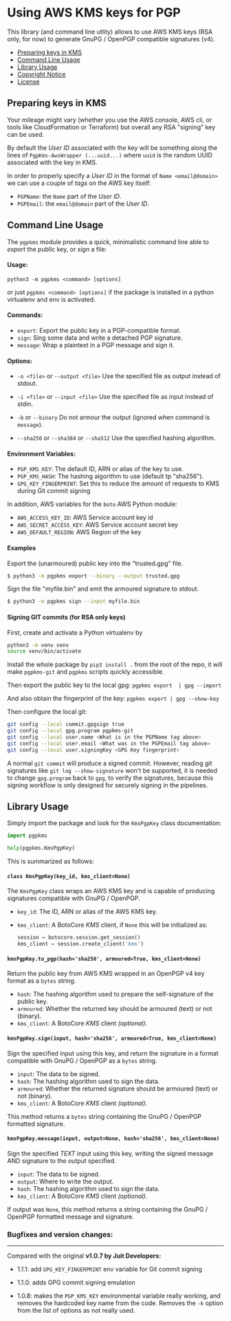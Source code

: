 Using AWS KMS keys for PGP
==========================

This library (and command line utlity) allows to use AWS KMS keys (RSA only,
for now) to generate GnuPG / OpenPGP compatible signatures (v4).

* [Preparing keys in KMS](#preparing-keys-in-kms)
* [Command Line Usage](#command-line-usage)
* [Library Usage](#library-usage)
* [Copyright Notice](NOTICE.md)
* [License](LICENSE.md)

Preparing keys in KMS
---------------------

Your mileage might vary (whether you use the AWS console, AWS cli, or tools like
CloudFormation or Terraform) but overall any RSA "signing" key can be used.

By default the _User ID_ associated with the key will be something along the
lines of `PgpKms-AwsWrapper (...uuid...)` where `uuid` is the random UUID
associated with the key in KMS.

In order to properly specify a _User ID_ in the format of `Name <email@domain>`
we can use a couple of _tags_ on the AWS key itself:

* `PGPName`: the `Name` part of the _User ID_.
* `PGPEmail`: the `email@domain` part of the _User ID_.

Command Line Usage
------------------

The `pgpkms` module provides a quick, minimalistic command line able to
_export_ the public key, or _sign_ a file:

#### Usage:

`python3 -m pgpkms <command> [options]`

or just `pgpkms <command> [options]` if the package is installed in a python virtualenv and env is activated.

#### Commands:

* `export`: Export the public key in a PGP-compatible format.
* `sign`: Sing some data and write a detached PGP signature.
* `message`: Wrap a plaintext in a PGP message and sign it.

#### Options:

* `-o <file>` or `--output <file>`
  Use the specified file as output instead of stdout.

* `-i <file>` or `--input <file>`
  Use the specified file as input instead of stdin.

* `-b` or `--binary`
  Do not armour the output (ignored when command is `message`).

* `--sha256` or `--sha384` or `--sha512`
  Use the specified hashing algorithm.

#### Environment Variables:

* `PGP_KMS_KEY`: The default ID, ARN or alias of the key to use.
* `PGP_KMS_HASH`: The hashing algorithm to use (default tp "sha256").
* `GPG_KEY_FINGERPRINT`: Set this to reduce the amount of requests to KMS during Git commit signing

In addition, AWS variables for the `boto` AWS Python module:

* `AWS_ACCESS_KEY_ID`: AWS Service account key id
* `AWS_SECRET_ACCESS_KEY`: AWS Service account secret key
* `AWS_DEFAULT_REGION`: AWS Region of the key

#### Examples

Export the (unarmoured) public key into the "trusted.gpg" file.

```bash
$ python3 -m pgpkms export --binary --output trusted.gpg
```

Sign the file "myfile.bin" and emit the armoured signature to stdout.

```bash
$ python3 -m pgpkms sign --input myfile.bin
```

#### Signing GIT commits (for RSA only keys)

First, create and activate a Python virtualenv by

```bash
python3 -m venv venv
source venv/bin/activate
```

Install the whole package by `pip3 install .` from the root of the repo, it will make `pgpkms-git` and `pgpkms` scripts quickly accessible.

Then export the public key to the local gpg: `pgpkms export  | gpg --import`

And also obtain the fingerprint of the key: `pgpkms export | gpg --show-key`

Then configure the local git:

```bash
git config --local commit.gpgsign true
git config --local gpg.program pgpkms-git
git config --local user.name <What is in the PGPName tag above>
git config --local user.email <What was in the PGPEmail tag above>
git config --local user.signingKey <GPG Key fingerprint>
```

A normal `git commit` will produce a signed commit. 
However, reading git signatures like `git log --show-signature` won't be supported, it is needed to change `gpg.program` back to `gpg`, to verify the signatures, because this signing workflow is only designed for securely signing in the pipelines.

Library Usage
-------------

Simply import the package and look for the `KmsPgpKey` class documentation:

```python
import pgpkms

help(pgpkms.KmsPgpKey)
```

This is summarized as follows:

#### `class KmsPgpKey(key_id, kms_client=None)`

The `KmsPgpKey` class wraps an AWS KMS key and is capable of producing
signatures compatible with GnuPG / OpenPGP.

* `key_id`: The ID, ARN or alias of the AWS KMS key.

* `kms_client`: A BotoCore _KMS_ client, if `None` this will be initialized as:
  ```python
  session = botocore.session.get_session()
  kms_client = session.create_client('kms')
  ```

#### `kmsPgpKey.to_pgp(hash='sha256', armoured=True, kms_client=None)`

Return the public key from AWS KMS wrapped in an OpenPGP v4 key format as a
`bytes` string.

* `hash`: The hashing algorithm used to prepare the self-signature of the public key.
* `armoured`: Whether the returned key should be armoured (text) or not (binary).
* `kms_client`: A BotoCore _KMS_ client _(optional)_.

#### `kmsPgpKey.sign(input, hash='sha256', armoured=True, kms_client=None)`

Sign the specified input using this key, and return the signature in a format
compatible with GnuPG / OpenPGP as a `bytes` string.

* `input`: The data to be signed.
* `hash`: The hashing algorithm used to sign the data.
* `armoured`: Whether the returned signature should be armoured (text) or not (binary).
* `kms_client`: A BotoCore _KMS_ client _(optional)_.

This method returns a `bytes` string containing the GnuPG / OpenPGP formatted
signature.

#### `kmsPgpKey.message(input, output=None, hash='sha256', kms_client=None)`

Sign the specified _TEXT_ input using this key, writing the signed message AND
signature to the output specified.

* `input`: The data to be signed.
* `output`: Where to write the output.
* `hash`: The hashing algorithm used to sign the data.
* `kms_client`: A BotoCore _KMS_ client _(optional)_.

If output was `None`, this method returns a string containing the GnuPG /
OpenPGP formatted message and signature.

### Bugfixes and version changes:

---------------------
Compared with the original **v1.0.7 by Juit Developers:**

- 1.1.1: add `GPG_KEY_FINGERPRINT` env variable for Git commit signing

- 1.1.0: adds GPG commit signing emulation

- 1.0.8: makes the `PGP_KMS_KEY` environmental variable really working, and removes the hardcoded key name from the code. Removes the `-k` option from the list of options as not really used.
